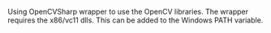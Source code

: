 Using OpenCVSharp wrapper to use the OpenCV libraries. The wrapper requires the x86/vc11 dlls. This can be added to the Windows PATH variable.
